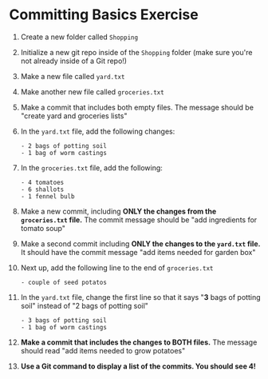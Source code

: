 # Committing Basics Exercise

1. Create a new folder called `Shopping`
2. Initialize a new git repo inside of the `Shopping` folder (make sure you're not already inside of a Git repo!)
3. Make a new file called `yard.txt`
4. Make another new file called `groceries.txt`
5. Make a commit that includes both empty files.  The message should be "create yard and groceries lists"
6. In the `yard.txt` file, add the following changes:
    
    ```
    - 2 bags of potting soil
    - 1 bag of worm castings
    ```
    
7. In the `groceries.txt` file, add the following:
    
    ```
    - 4 tomatoes
    - 6 shallots
    - 1 fennel bulb
    ```
    
8. Make a new commit, including **ONLY the changes from the `groceries.txt` file.**  The commit message should be "add ingredients for tomato soup"
9. Make a second commit including **ONLY the changes to the `yard.txt` file.**  It should have the commit message "add items needed for garden box"
10. Next up, add the following line to the end of `groceries.txt`
    
    ```
    - couple of seed potatos
    ```
    
11. In the `yard.txt` file, change the first line so that it says "**3** bags of potting soil" instead of "2 bags of potting soil"
    
    ```
    - 3 bags of potting soil
    - 1 bag of worm castings
    ```
    
12. **Make a commit that includes the changes to BOTH files.**  The message should read "add items needed to grow potatoes"
13. **Use a Git command to display a list of the commits. You should see 4!**
